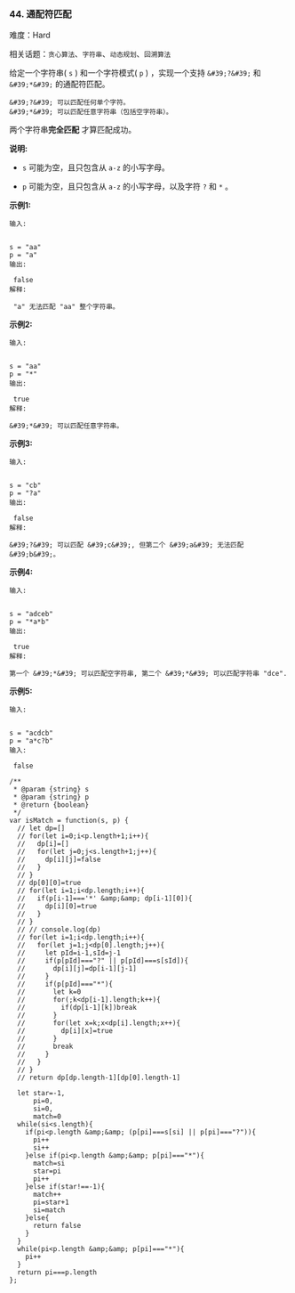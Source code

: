 ### 44. 通配符匹配

难度：Hard

相关话题：`贪心算法`、`字符串`、`动态规划`、`回溯算法`

给定一个字符串( `s` ) 和一个字符模式( `p` ) ，实现一个支持 `&#39;?&#39;` 和 `&#39;*&#39;` 的通配符匹配。



```
&#39;?&#39; 可以匹配任何单个字符。
&#39;*&#39; 可以匹配任意字符串（包括空字符串）。
```


两个字符串**完全匹配** 才算匹配成功。



**说明:** 




* `s` 可能为空，且只包含从 `a-z` 的小写字母。

* `p` 可能为空，且只包含从 `a-z` 的小写字母，以及字符 `?` 和 `*` 。





**示例1:** 



```
输入:


s = "aa"
p = "a"
输出:

 false
解释:

 "a" 无法匹配 "aa" 整个字符串。
```


**示例2:** 



```
输入:


s = "aa"
p = "*"
输出:

 true
解释:

&#39;*&#39; 可以匹配任意字符串。
```


**示例3:** 



```
输入:


s = "cb"
p = "?a"
输出:

 false
解释:

&#39;?&#39; 可以匹配 &#39;c&#39;, 但第二个 &#39;a&#39; 无法匹配 &#39;b&#39;。
```


**示例4:** 



```
输入:


s = "adceb"
p = "*a*b"
输出:

 true
解释:

第一个 &#39;*&#39; 可以匹配空字符串, 第二个 &#39;*&#39; 可以匹配字符串 "dce".
```


**示例5:** 



```
输入:


s = "acdcb"
p = "a*c?b"
输入:

 false
```

```
/**
 * @param {string} s
 * @param {string} p
 * @return {boolean}
 */
var isMatch = function(s, p) {
  // let dp=[]
  // for(let i=0;i<p.length+1;i++){
  //   dp[i]=[]
  //   for(let j=0;j<s.length+1;j++){
  //     dp[i][j]=false
  //   }
  // }
  // dp[0][0]=true
  // for(let i=1;i<dp.length;i++){
  //   if(p[i-1]==='*' &amp;&amp; dp[i-1][0]){
  //     dp[i][0]=true
  //   }
  // }
  // // console.log(dp)
  // for(let i=1;i<dp.length;i++){
  //   for(let j=1;j<dp[0].length;j++){
  //     let pId=i-1,sId=j-1
  //     if(p[pId]==="?" || p[pId]===s[sId]){
  //       dp[i][j]=dp[i-1][j-1]
  //     }
  //     if(p[pId]==="*"){
  //       let k=0
  //       for(;k<dp[i-1].length;k++){
  //         if(dp[i-1][k])break
  //       }
  //       for(let x=k;x<dp[i].length;x++){
  //         dp[i][x]=true
  //       }
  //       break
  //     }
  //   }
  // }
  // return dp[dp.length-1][dp[0].length-1]
  
  let star=-1,
      pi=0,
      si=0,
      match=0
  while(si<s.length){
    if(pi<p.length &amp;&amp; (p[pi]===s[si] || p[pi]==="?")){
      pi++
      si++
    }else if(pi<p.length &amp;&amp; p[pi]==="*"){
      match=si
      star=pi
      pi++
    }else if(star!==-1){
      match++
      pi=star+1
      si=match
    }else{
      return false
    }
  }
  while(pi<p.length &amp;&amp; p[pi]==="*"){
    pi++
  }
  return pi===p.length
};
```

